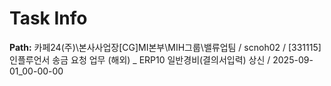 # Task Info

**Path:** 카페24(주)\본사사업장\[CG]MI본부\MIH그룹\밸류업팀 / scnoh02 / [331115] 인플루언서 송금 요청 업무 (해외) _ ERP10 일반경비(결의서입력) 상신 / 2025-09-01_00-00-00

